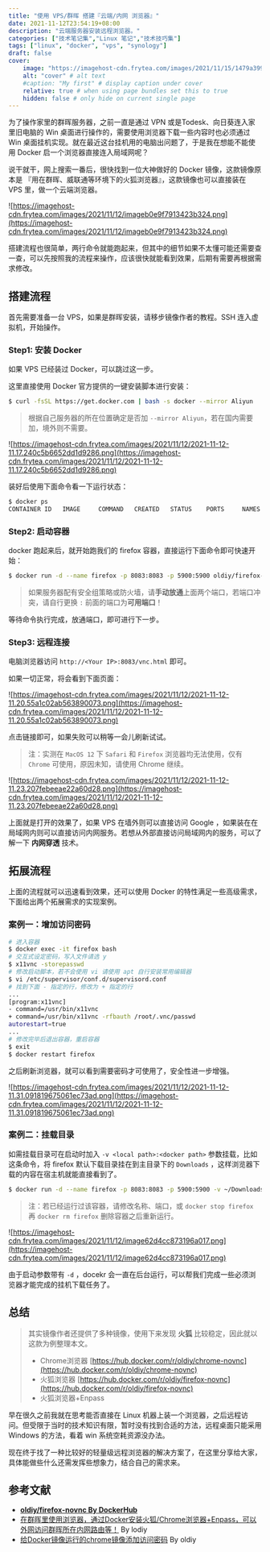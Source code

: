 ```yaml
---
title: "使用 VPS/群晖 搭建『云端/内网 浏览器』"
date: 2021-11-12T23:54:19+08:00
description: "云端服务器安装远程浏览器。"
categories: ["技术笔记集","Linux 笔记","技术技巧集"]
tags: ["linux", "docker", "vps", "synology"]
draft: false
cover:
    image: "https://imagehost-cdn.frytea.com/images/2021/11/15/1479a399cf3d8cd5f39166f4236f488b09e046cada67bf0b.png" # image path/url
    alt: "cover" # alt text
    #caption: "My first" # display caption under cover
    relative: true # when using page bundles set this to true
    hidden: false # only hide on current single page
---
```


为了操作家里的群晖服务器，之前一直是通过 VPN 或是Todesk、向日葵连入家里旧电脑的 Win 桌面进行操作的，需要使用浏览器下载一些内容时也必须通过 Win 桌面挂机实现。就在最近这台挂机用的电脑出问题了，于是我在想能不能使用 Docker 启一个浏览器直接连入局域网呢？

说干就干，网上搜索一番后，很快找到一位大神做好的 Docker 镜像，这款镜像原本是 『用在群晖、威联通等环境下的火狐浏览器』，这款镜像也可以直接装在 VPS 里，做一个云端浏览器。

![https://imagehost-cdn.frytea.com/images/2021/11/12/imageb0e9f7913423b324.png](https://imagehost-cdn.frytea.com/images/2021/11/12/imageb0e9f7913423b324.png)

搭建流程也很简单，两行命令就能跑起来，但其中的细节如果不太懂可能还需要查一查，可以先按照我的流程来操作，应该很快就能看到效果，后期有需要再根据需求修改。

## 搭建流程

首先需要准备一台 VPS，如果是群晖安装，请移步镜像作者的教程。SSH 连入虚拟机，开始操作。

### Step1: 安装 Docker

如果 VPS 已经装过 Docker，可以跳过这一步。

这里直接使用 Docker 官方提供的一键安装脚本进行安装：

```bash
$ curl -fsSL https://get.docker.com | bash -s docker --mirror Aliyun
```

> 根据自己服务器的所在位置确定是否加 `--mirror Aliyun`，若在国内需要加，境外则不需要。
>

![https://imagehost-cdn.frytea.com/images/2021/11/12/2021-11-12-11.17.240c5b6652dd1d9286.png](https://imagehost-cdn.frytea.com/images/2021/11/12/2021-11-12-11.17.240c5b6652dd1d9286.png)

装好后使用下面命令看一下运行状态：

```bash
$ docker ps
CONTAINER ID   IMAGE     COMMAND   CREATED   STATUS    PORTS     NAMES
```

### Step2: 启动容器

docker 跑起来后，就开始跑我们的 firefox 容器，直接运行下面命令即可快速开始：

```bash
$ docker run -d --name firefox -p 8083:8083 -p 5900:5900 oldiy/firefox-novnc:latest
```

> 如果服务器配有安全组策略或防火墙，请**手动放通**上面两个端口，若端口冲突，请自行更换 `:` 前面的端口为**可用端口**！
>

等待命令执行完成，放通端口，即可进行下一步。

### Step3: 远程连接

电脑浏览器访问 `http://<Your IP>:8083/vnc.html` 即可。

如果一切正常，将会看到下面页面：

![https://imagehost-cdn.frytea.com/images/2021/11/12/2021-11-12-11.20.55a1c02ab563890073.png](https://imagehost-cdn.frytea.com/images/2021/11/12/2021-11-12-11.20.55a1c02ab563890073.png)

点击链接即可，如果失败可以稍等一会儿刷新试试。

> 注：实测在 `MacOS 12` 下 `Safari` 和 `Firefox` 浏览器均无法使用，仅有 `Chrome` 可使用，原因未知，请使用 Chrome 继续。
>

![https://imagehost-cdn.frytea.com/images/2021/11/12/2021-11-12-11.23.207febeeae22a60d28.png](https://imagehost-cdn.frytea.com/images/2021/11/12/2021-11-12-11.23.207febeeae22a60d28.png)

上面就是打开的效果了，如果 VPS 在墙外则可以直接访问 Google ，如果装在在局域网内则可以直接访问内网服务。若想从外部直接访问局域网内的服务，可以了解一下 **内网穿透** 技术。

## 拓展流程

上面的流程就可以迅速看到效果，还可以使用 Docker 的特性满足一些高级需求，下面给出两个拓展需求的实现案例。

### 案例一：增加访问密码

```bash
# 进入容器
$ docker exec -it firefox bash
# 交互式设定密码，写入文件请选 y
$ x11vnc -storepasswd
# 修改启动脚本，若不会使用 vi 请使用 apt 自行安装常用编辑器
$ vi /etc/supervisor/conf.d/supervisord.conf
# 找到下面 - 指定的行，修改为 + 指定的行
...
[program:x11vnc]
- command=/usr/bin/x11vnc
+ command=/usr/bin/x11vnc -rfbauth /root/.vnc/passwd
autorestart=true
...
# 修改完毕后退出容器，重启容器
$ exit
$ docker restart firefox
```

之后刷新浏览器，就可以看到需要密码才可使用了，安全性进一步增强。

![https://imagehost-cdn.frytea.com/images/2021/11/12/2021-11-12-11.31.091819675061ec73ad.png](https://imagehost-cdn.frytea.com/images/2021/11/12/2021-11-12-11.31.091819675061ec73ad.png)

### 案例二：挂载目录

如需挂载目录可在启动时加入 `-v <local path>:<docker path>` 参数挂载，比如这条命令，将 firefox 默认下载目录挂在到主目录下的 `Downloads` ，这样浏览器下载的内容在宿主机就能直接看到了。

```bash
$ docker run -d --name firefox -p 8083:8083 -p 5900:5900 -v ~/Downloads:/root/Downloads oldiy/firefox-novnc:latest
```

> 注：若已经运行过该容器，请修改名称、端口，或 `docker stop firefox` 再 `docker rm firefox` 删除容器之后重新运行。
>

![https://imagehost-cdn.frytea.com/images/2021/11/12/image62d4cc873196a017.png](https://imagehost-cdn.frytea.com/images/2021/11/12/image62d4cc873196a017.png)

由于启动参数带有 `-d` ，docekr 会一直在后台运行，可以帮我们完成一些必须浏览器才能完成的挂机下载任务了。

## 总结

> 其实镜像作者还提供了多种镜像，使用下来发现 **火狐** 比较稳定，因此就以这款为例整理本文。
>
> - Chrome浏览器 [https://hub.docker.com/r/oldiy/chrome-novnc](https://hub.docker.com/r/oldiy/chrome-novnc)
> - 火狐浏览器 [https://hub.docker.com/r/oldiy/firefox-novnc](https://hub.docker.com/r/oldiy/firefox-novnc)
> - 火狐浏览器+Enpass

早在很久之前我就在思考能否直接在 Linux 机器上装一个浏览器，之后远程访问。但受限于当时的技术知识有限，暂时没有找到合适的方法，远程桌面只能采用 Windows 的方法，看着 win 系统空耗资源没办法。

现在终于找了一种比较好的轻量级远程浏览器的解决方案了，在这里分享给大家，具体能做些什么还需发挥些想象力，结合自己的需求来。

## 参考文献

- **[oldiy/firefox-novnc By DockerHub](https://hub.docker.com/r/oldiy/firefox-novnc)**
- [在群晖里使用浏览器，通过Docker安装火狐/Chrome浏览器+Enpass，可以外网访问群晖所在内网路由等！](https://imagehost-cdn.frytea.com/images/2021/11/12/image62d4cc873196a017.png) By lodiy
- [给Docker镜像运行的chrome镜像添加访问密码](https://odcn.top/2019/03/09/2902/) By oldiy
